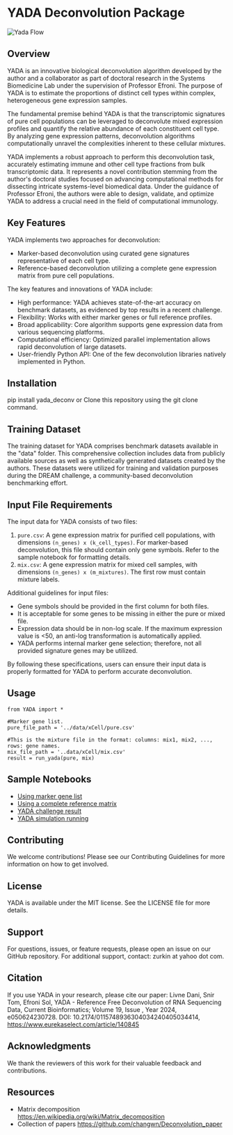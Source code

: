 # YADA Deconvolution Package
![Yada Flow](data/Yada.jpg)

## Overview
YADA is an innovative biological deconvolution algorithm developed by the author and a collaborator as part of doctoral research in the Systems Biomedicine Lab under the supervision of Professor Efroni. The purpose of YADA is to estimate the proportions of distinct cell types within complex, heterogeneous gene expression samples.

The fundamental premise behind YADA is that the transcriptomic signatures of pure cell populations can be leveraged to deconvolute mixed expression profiles and quantify the relative abundance of each constituent cell type. By analyzing gene expression patterns, deconvolution algorithms computationally unravel the complexities inherent to these cellular mixtures.

YADA implements a robust approach to perform this deconvolution task, accurately estimating immune and other cell type fractions from bulk transcriptomic data. It represents a novel contribution stemming from the author's doctoral studies focused on advancing computational methods for dissecting intricate systems-level biomedical data. Under the guidance of Professor Efroni, the authors were able to design, validate, and optimize YADA to address a crucial need in the field of computational immunology.

## Key Features
YADA implements two approaches for deconvolution:

- Marker-based deconvolution using curated gene signatures representative of each cell type.
- Reference-based deconvolution utilizing a complete gene expression matrix from pure cell populations.

The key features and innovations of YADA include:

- High performance: YADA achieves state-of-the-art accuracy on benchmark datasets, as evidenced by top results in a recent challenge.
- Flexibility: Works with either marker genes or full reference profiles.
- Broad applicability: Core algorithm supports gene expression data from various sequencing platforms.
- Computational efficiency: Optimized parallel implementation allows rapid deconvolution of large datasets.
- User-friendly Python API: One of the few deconvolution libraries natively implemented in Python.

## Installation
pip install yada_deconv
or
Clone this repository using the git clone command.

## Training Dataset
The training dataset for YADA comprises benchmark datasets available in the "data" folder. This comprehensive collection includes data from publicly available sources as well as synthetically generated datasets created by the authors. These datasets were utilized for training and validation purposes during the DREAM challenge, a community-based deconvolution benchmarking effort.

## Input File Requirements
The input data for YADA consists of two files:
1. `pure.csv`: A gene expression matrix for purified cell populations, with dimensions `(n_genes) x (k_cell_types)`. For marker-based deconvolution, this file should contain only gene symbols. Refer to the sample notebook for formatting details.
2. `mix.csv`: A gene expression matrix for mixed cell samples, with dimensions `(n_genes) x (m_mixtures)`. The first row must contain mixture labels.
    
Additional guidelines for input files:

- Gene symbols should be provided in the first column for both files.
- It is acceptable for some genes to be missing in either the pure or mixed file.
- Expression data should be in non-log scale. If the maximum expression value is <50, an anti-log transformation is automatically applied.
- YADA performs internal marker gene selection; therefore, not all provided signature genes may be utilized.

By following these specifications, users can ensure their input data is properly formatted for YADA to perform accurate deconvolution.

## Usage
```
from YADA import *

#Marker gene list.
pure_file_path = '../data/xCell/pure.csv'

#This is the mixture file in the format: columns: mix1, mix2, ..., rows: gene names.
mix_file_path = '..data/xCell/mix.csv'
result = run_yada(pure, mix)
```

## Sample Notebooks
- [Using marker gene list](code/YADA.ipynb)
- [Using a complete reference matrix](code/YADA-gene-diff.ipynb)
- [YADA challenge result](data/Challenge/challenge.ipynb)
- [YADA simulation running](data/sim/readme.md)

## Contributing
We welcome contributions! Please see our Contributing Guidelines for more information on how to get involved.

## License
YADA is available under the MIT license. See the LICENSE file for more details.

## Support
For questions, issues, or feature requests, please open an issue on our GitHub repository.
For additional support, contact: zurkin at yahoo dot com.

## Citation
If you use YADA in your research, please cite our paper:
Livne Dani, Snir Tom, Efroni Sol, YADA - Reference Free Deconvolution of RNA Sequencing Data, Current Bioinformatics; Volume 19, Issue , Year 2024, e050624230728.
DOI: 10.2174/0115748936304034240405034414, https://www.eurekaselect.com/article/140845

## Acknowledgments
We thank the reviewers of this work for their valuable feedback and contributions.

## Resources
- Matrix decomposition https://en.wikipedia.org/wiki/Matrix_decomposition
- Collection of papers https://github.com/changwn/Deconvolution_paper